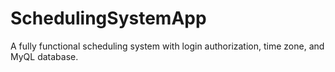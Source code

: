 # SchedulingSystemApp
A fully functional scheduling system with login authorization, time zone, and MyQL database.

